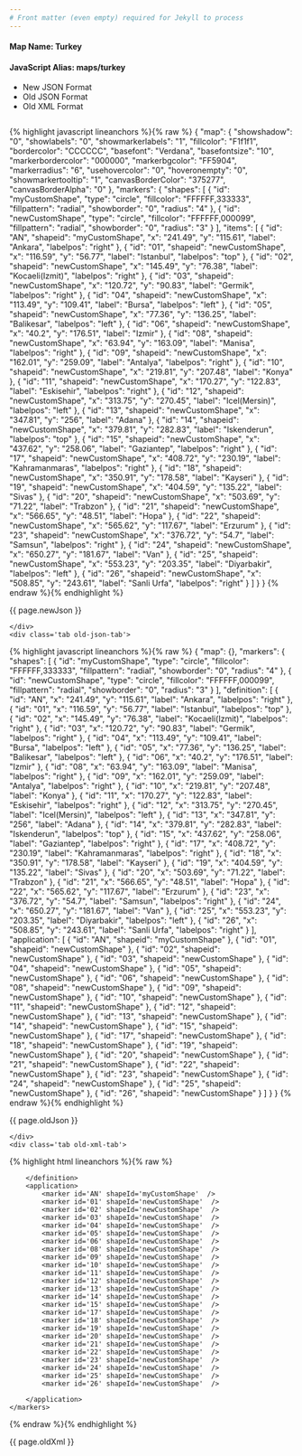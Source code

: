 ```yaml
---
# Front matter (even empty) required for Jekyll to process
---
```


#### Map Name: Turkey

#### JavaScript Alias: maps/turkey


<ul class='code-tabs'>
    <li class='active'>
        <a data-toggle='new-json'>New JSON Format</a>
    </li>
    <li>
        <a data-toggle='old-json'>Old JSON Format</a>
    </li>
    <li>
        <a data-toggle='old-xml'>Old XML Format</a>
    </li>
</ul>
<div class='tab-content'>
    <pre class='plain-code'></pre>
    <div class='tab new-json-tab active'>
{% highlight javascript lineanchors %}{% raw %}
{
    "map": {
        "showshadow": "0",
        "showlabels": "0",
        "showmarkerlabels": "1",
        "fillcolor": "F1f1f1",
        "bordercolor": "CCCCCC",
        "basefont": "Verdana",
        "basefontsize": "10",
        "markerbordercolor": "000000",
        "markerbgcolor": "FF5904",
        "markerradius": "6",
        "usehovercolor": "0",
        "hoveronempty": "0",
        "showmarkertooltip": "1",
        "canvasBorderColor": "375277",
        "canvasBorderAlpha": "0"
    },
    "markers": {
        "shapes": [
            {
                "id": "myCustomShape",
                "type": "circle",
                "fillcolor": "FFFFFF,333333",
                "fillpattern": "radial",
                "showborder": "0",
                "radius": "4"
            },
            {
                "id": "newCustomShape",
                "type": "circle",
                "fillcolor": "FFFFFF,000099",
                "fillpattern": "radial",
                "showborder": "0",
                "radius": "3"
            }
        ],
        "items": [
            {
                "id": "AN",
                "shapeid": "myCustomShape",
                "x": "241.49",
                "y": "115.61",
                "label": "Ankara",
                "labelpos": "right"
            },
            {
                "id": "01",
                "shapeid": "newCustomShape",
                "x": "116.59",
                "y": "56.77",
                "label": "Istanbul",
                "labelpos": "top"
            },
            {
                "id": "02",
                "shapeid": "newCustomShape",
                "x": "145.49",
                "y": "76.38",
                "label": "Kocaeli(Izmit)",
                "labelpos": "right"
            },
            {
                "id": "03",
                "shapeid": "newCustomShape",
                "x": "120.72",
                "y": "90.83",
                "label": "Germik",
                "labelpos": "right"
            },
            {
                "id": "04",
                "shapeid": "newCustomShape",
                "x": "113.49",
                "y": "109.41",
                "label": "Bursa",
                "labelpos": "left"
            },
            {
                "id": "05",
                "shapeid": "newCustomShape",
                "x": "77.36",
                "y": "136.25",
                "label": "Balikesar",
                "labelpos": "left"
            },
            {
                "id": "06",
                "shapeid": "newCustomShape",
                "x": "40.2",
                "y": "176.51",
                "label": "Izmir"
            },
            {
                "id": "08",
                "shapeid": "newCustomShape",
                "x": "63.94",
                "y": "163.09",
                "label": "Manisa",
                "labelpos": "right"
            },
            {
                "id": "09",
                "shapeid": "newCustomShape",
                "x": "162.01",
                "y": "259.09",
                "label": "Antalya",
                "labelpos": "right"
            },
            {
                "id": "10",
                "shapeid": "newCustomShape",
                "x": "219.81",
                "y": "207.48",
                "label": "Konya"
            },
            {
                "id": "11",
                "shapeid": "newCustomShape",
                "x": "170.27",
                "y": "122.83",
                "label": "Eskisehir",
                "labelpos": "right"
            },
            {
                "id": "12",
                "shapeid": "newCustomShape",
                "x": "313.75",
                "y": "270.45",
                "label": "Icel(Mersin)",
                "labelpos": "left"
            },
            {
                "id": "13",
                "shapeid": "newCustomShape",
                "x": "347.81",
                "y": "256",
                "label": "Adana"
            },
            {
                "id": "14",
                "shapeid": "newCustomShape",
                "x": "379.81",
                "y": "282.83",
                "label": "Iskenderun",
                "labelpos": "top"
            },
            {
                "id": "15",
                "shapeid": "newCustomShape",
                "x": "437.62",
                "y": "258.06",
                "label": "Gaziantep",
                "labelpos": "right"
            },
            {
                "id": "17",
                "shapeid": "newCustomShape",
                "x": "408.72",
                "y": "230.19",
                "label": "Kahramanmaras",
                "labelpos": "right"
            },
            {
                "id": "18",
                "shapeid": "newCustomShape",
                "x": "350.91",
                "y": "178.58",
                "label": "Kayseri"
            },
            {
                "id": "19",
                "shapeid": "newCustomShape",
                "x": "404.59",
                "y": "135.22",
                "label": "Sivas"
            },
            {
                "id": "20",
                "shapeid": "newCustomShape",
                "x": "503.69",
                "y": "71.22",
                "label": "Trabzon"
            },
            {
                "id": "21",
                "shapeid": "newCustomShape",
                "x": "566.65",
                "y": "48.51",
                "label": "Hopa"
            },
            {
                "id": "22",
                "shapeid": "newCustomShape",
                "x": "565.62",
                "y": "117.67",
                "label": "Erzurum"
            },
            {
                "id": "23",
                "shapeid": "newCustomShape",
                "x": "376.72",
                "y": "54.7",
                "label": "Samsun",
                "labelpos": "right"
            },
            {
                "id": "24",
                "shapeid": "newCustomShape",
                "x": "650.27",
                "y": "181.67",
                "label": "Van"
            },
            {
                "id": "25",
                "shapeid": "newCustomShape",
                "x": "553.23",
                "y": "203.35",
                "label": "Diyarbakir",
                "labelpos": "left"
            },
            {
                "id": "26",
                "shapeid": "newCustomShape",
                "x": "508.85",
                "y": "243.61",
                "label": "Sanli Urfa",
                "labelpos": "right"
            }
        ]
    }
}
{% endraw %}{% endhighlight %}


<p class='text-success'>{{ page.newJson }}</p>

    </div>
    <div class='tab old-json-tab'>
{% highlight javascript lineanchors %}{% raw %}
{
    "map": {},
    "markers": {
        "shapes": [
            {
                "id": "myCustomShape",
                "type": "circle",
                "fillcolor": "FFFFFF,333333",
                "fillpattern": "radial",
                "showborder": "0",
                "radius": "4"
            },
            {
                "id": "newCustomShape",
                "type": "circle",
                "fillcolor": "FFFFFF,000099",
                "fillpattern": "radial",
                "showborder": "0",
                "radius": "3"
            }
        ],
        "definition": [
            {
                "id": "AN",
                "x": "241.49",
                "y": "115.61",
                "label": "Ankara",
                "labelpos": "right"
            },
            {
                "id": "01",
                "x": "116.59",
                "y": "56.77",
                "label": "Istanbul",
                "labelpos": "top"
            },
            {
                "id": "02",
                "x": "145.49",
                "y": "76.38",
                "label": "Kocaeli(Izmit)",
                "labelpos": "right"
            },
            {
                "id": "03",
                "x": "120.72",
                "y": "90.83",
                "label": "Germik",
                "labelpos": "right"
            },
            {
                "id": "04",
                "x": "113.49",
                "y": "109.41",
                "label": "Bursa",
                "labelpos": "left"
            },
            {
                "id": "05",
                "x": "77.36",
                "y": "136.25",
                "label": "Balikesar",
                "labelpos": "left"
            },
            {
                "id": "06",
                "x": "40.2",
                "y": "176.51",
                "label": "Izmir"
            },
            {
                "id": "08",
                "x": "63.94",
                "y": "163.09",
                "label": "Manisa",
                "labelpos": "right"
            },
            {
                "id": "09",
                "x": "162.01",
                "y": "259.09",
                "label": "Antalya",
                "labelpos": "right"
            },
            {
                "id": "10",
                "x": "219.81",
                "y": "207.48",
                "label": "Konya"
            },
            {
                "id": "11",
                "x": "170.27",
                "y": "122.83",
                "label": "Eskisehir",
                "labelpos": "right"
            },
            {
                "id": "12",
                "x": "313.75",
                "y": "270.45",
                "label": "Icel(Mersin)",
                "labelpos": "left"
            },
            {
                "id": "13",
                "x": "347.81",
                "y": "256",
                "label": "Adana"
            },
            {
                "id": "14",
                "x": "379.81",
                "y": "282.83",
                "label": "Iskenderun",
                "labelpos": "top"
            },
            {
                "id": "15",
                "x": "437.62",
                "y": "258.06",
                "label": "Gaziantep",
                "labelpos": "right"
            },
            {
                "id": "17",
                "x": "408.72",
                "y": "230.19",
                "label": "Kahramanmaras",
                "labelpos": "right"
            },
            {
                "id": "18",
                "x": "350.91",
                "y": "178.58",
                "label": "Kayseri"
            },
            {
                "id": "19",
                "x": "404.59",
                "y": "135.22",
                "label": "Sivas"
            },
            {
                "id": "20",
                "x": "503.69",
                "y": "71.22",
                "label": "Trabzon"
            },
            {
                "id": "21",
                "x": "566.65",
                "y": "48.51",
                "label": "Hopa"
            },
            {
                "id": "22",
                "x": "565.62",
                "y": "117.67",
                "label": "Erzurum"
            },
            {
                "id": "23",
                "x": "376.72",
                "y": "54.7",
                "label": "Samsun",
                "labelpos": "right"
            },
            {
                "id": "24",
                "x": "650.27",
                "y": "181.67",
                "label": "Van"
            },
            {
                "id": "25",
                "x": "553.23",
                "y": "203.35",
                "label": "Diyarbakir",
                "labelpos": "left"
            },
            {
                "id": "26",
                "x": "508.85",
                "y": "243.61",
                "label": "Sanli Urfa",
                "labelpos": "right"
            }
        ],
        "application": [
            {
                "id": "AN",
                "shapeid": "myCustomShape"
            },
            {
                "id": "01",
                "shapeid": "newCustomShape"
            },
            {
                "id": "02",
                "shapeid": "newCustomShape"
            },
            {
                "id": "03",
                "shapeid": "newCustomShape"
            },
            {
                "id": "04",
                "shapeid": "newCustomShape"
            },
            {
                "id": "05",
                "shapeid": "newCustomShape"
            },
            {
                "id": "06",
                "shapeid": "newCustomShape"
            },
            {
                "id": "08",
                "shapeid": "newCustomShape"
            },
            {
                "id": "09",
                "shapeid": "newCustomShape"
            },
            {
                "id": "10",
                "shapeid": "newCustomShape"
            },
            {
                "id": "11",
                "shapeid": "newCustomShape"
            },
            {
                "id": "12",
                "shapeid": "newCustomShape"
            },
            {
                "id": "13",
                "shapeid": "newCustomShape"
            },
            {
                "id": "14",
                "shapeid": "newCustomShape"
            },
            {
                "id": "15",
                "shapeid": "newCustomShape"
            },
            {
                "id": "17",
                "shapeid": "newCustomShape"
            },
            {
                "id": "18",
                "shapeid": "newCustomShape"
            },
            {
                "id": "19",
                "shapeid": "newCustomShape"
            },
            {
                "id": "20",
                "shapeid": "newCustomShape"
            },
            {
                "id": "21",
                "shapeid": "newCustomShape"
            },
            {
                "id": "22",
                "shapeid": "newCustomShape"
            },
            {
                "id": "23",
                "shapeid": "newCustomShape"
            },
            {
                "id": "24",
                "shapeid": "newCustomShape"
            },
            {
                "id": "25",
                "shapeid": "newCustomShape"
            },
            {
                "id": "26",
                "shapeid": "newCustomShape"
            }
        ]
    }
}
{% endraw %}{% endhighlight %}


<p class='text-success'>{{ page.oldJson }}</p>

    </div>
    <div class='tab old-xml-tab'>
{% highlight html lineanchors %}{% raw %}
<map>
	<markers>
	   <shapes>
	       <shape id='myCustomShape' type='circle' fillColor='FFFFFF,333333' fillPattern='radial' showBorder='0' radius='4'/>
		    <shape id='newCustomShape' type='circle' fillColor='FFFFFF,000099' fillPattern='radial' showBorder='0' radius='3'/>
		</shapes>
		<definition>
			<marker id='AN' x='241.49' y='115.61' label='Ankara' labelPos='right'  />
			<marker id='01' x='116.59' y='56.77' label='Istanbul' labelPos='top' />
			<marker id='02' x='145.49' y='76.38' label='Kocaeli(Izmit)' labelPos='right'  />
			<marker id='03' x='120.72' y='90.83' label='Germik' labelPos='right'  />
			<marker id='04' x='113.49' y='109.41' label='Bursa' labelPos='left'  />
			<marker id='05' x='77.36' y='136.25' label='Balikesar' labelPos='left'  />
			<marker id='06' x='40.2' y='176.51' label='Izmir'  />
			<marker id='08' x='63.94' y='163.09' label='Manisa' labelPos='right'  />
			<marker id='09' x='162.01' y='259.09' label='Antalya' labelPos='right'  />
			<marker id='10' x='219.81' y='207.48' label='Konya'  />
			<marker id='11' x='170.27' y='122.83' label='Eskisehir' labelPos='right'  />
			<marker id='12' x='313.75' y='270.45' label='Icel(Mersin)' labelPos='left'  />
			<marker id='13' x='347.81' y='256' label='Adana'  />
			<marker id='14' x='379.81' y='282.83' label='Iskenderun' labelPos='top'/>
			<marker id='15' x='437.62' y='258.06' label='Gaziantep' labelPos='right'  />
			<marker id='17' x='408.72' y='230.19' label='Kahramanmaras' labelPos='right'  />
			<marker id='18' x='350.91' y='178.58' label='Kayseri'  />
			<marker id='19' x='404.59' y='135.22' label='Sivas'  />
			<marker id='20' x='503.69' y='71.22' label='Trabzon'  />
			<marker id='21' x='566.65' y='48.51' label='Hopa'  />
			<marker id='22' x='565.62' y='117.67' label='Erzurum'  />
			<marker id='23' x='376.72' y='54.7' label='Samsun' labelPos='right'  />
			<marker id='24' x='650.27' y='181.67' label='Van'  />
			<marker id='25' x='553.23' y='203.35' label='Diyarbakir' labelPos='left'  />
			<marker id='26' x='508.85' y='243.61' label='Sanli Urfa' labelPos='right'  />

		</definition>
		<application>
			<marker id='AN' shapeId='myCustomShape'  />
			<marker id='01' shapeId='newCustomShape'  />
			<marker id='02' shapeId='newCustomShape'  />
			<marker id='03' shapeId='newCustomShape'  />
			<marker id='04' shapeId='newCustomShape'  />
			<marker id='05' shapeId='newCustomShape'  />
			<marker id='06' shapeId='newCustomShape'  />
			<marker id='08' shapeId='newCustomShape'  />
			<marker id='09' shapeId='newCustomShape'  />
			<marker id='10' shapeId='newCustomShape'  />
			<marker id='11' shapeId='newCustomShape'  />
			<marker id='12' shapeId='newCustomShape'  />
			<marker id='13' shapeId='newCustomShape'  />
			<marker id='14' shapeId='newCustomShape'  />
			<marker id='15' shapeId='newCustomShape'  />
			<marker id='17' shapeId='newCustomShape'  />
			<marker id='18' shapeId='newCustomShape'  />
			<marker id='19' shapeId='newCustomShape'  />
			<marker id='20' shapeId='newCustomShape'  />
			<marker id='21' shapeId='newCustomShape'  />
			<marker id='22' shapeId='newCustomShape'  />
			<marker id='23' shapeId='newCustomShape'  />
			<marker id='24' shapeId='newCustomShape'  />
			<marker id='25' shapeId='newCustomShape'  />
			<marker id='26' shapeId='newCustomShape'  />

		</application>
	</markers>
</map>
{% endraw %}{% endhighlight %}

<p class='text-success'>{{ page.oldXml }}</p>

</div>
</div>
